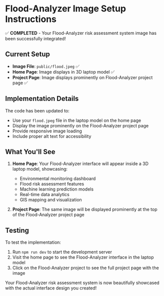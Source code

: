 # Flood-Analyzer Image Setup Instructions

✅ **COMPLETED** - Your Flood-Analyzer risk assessment system image has been successfully integrated!

## Current Setup

- **Image File**: `public/flood.jpeg` ✅
- **Home Page**: Image displays in 3D laptop model ✅
- **Project Page**: Image displays prominently on Flood-Analyzer project page ✅

## Implementation Details

The code has been updated to:
- Use your `flood.jpeg` file in the laptop model on the home page
- Display the image prominently on the Flood-Analyzer project page
- Provide responsive image loading
- Include proper alt text for accessibility

## What You'll See

1. **Home Page**: Your Flood-Analyzer interface will appear inside a 3D laptop model, showcasing:
   - Environmental monitoring dashboard
   - Flood risk assessment features
   - Machine learning prediction models
   - Real-time data analytics
   - GIS mapping and visualization

2. **Project Page**: The same image will be displayed prominently at the top of the Flood-Analyzer project page

## Testing

To test the implementation:
1. Run `npm run dev` to start the development server
2. Visit the home page to see the Flood-Analyzer interface in the laptop model
3. Click on the Flood-Analyzer project to see the full project page with the image

Your Flood-Analyzer risk assessment system is now beautifully showcased with the actual interface design you created!
